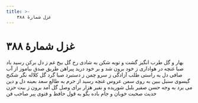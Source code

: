 ```yaml
---
title: >-
    غزل شمارهٔ ۳۸۸
---
```

# غزل شمارهٔ ۳۸۸

بهار و گل طرب انگیز گشت و توبه شکن
به شادی رخ گل بیخ غم ز دل برکن
رسید باد صبا غنچه در هواداری
ز خود برون شد و بر خود درید پیراهن
طریق صدق بیاموز از آب صافی دل
به راستی طلب آزادگی ز سرو چمن
ز دستبرد صبا گرد گل کلاله نگر
شکنج گیسوی سنبل ببین به روی سمن
عروس غنچه رسید از حرم به طالع سعد
بعینه دل و دین می برد به وجه حسن
صفیر بلبل شوریده و نفیر هزار
برای وصل گل آمد برون ز بیت حزن
حدیث صحبت خوبان و جام باده بگو
به قول حافظ و فتوی پیر صاحب فن
